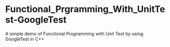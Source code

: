 # Functional_Prgramming_With_UnitTest-GoogleTest
A simple demo of Functional Programming with Unit Test by using GoogleTest in C++
